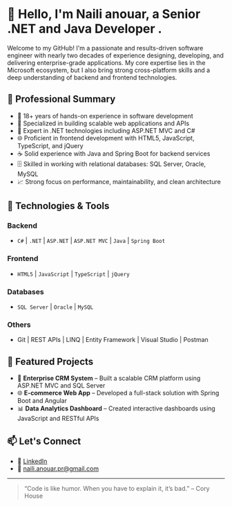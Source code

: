 # 👋 Hello, I'm Naili anouar, a Senior .NET and Java Developer .

Welcome to my GitHub! I'm a passionate and results-driven software engineer with nearly two decades of experience designing, developing, and delivering enterprise-grade applications. My core expertise lies in the Microsoft ecosystem, but I also bring strong cross-platform skills and a deep understanding of backend and frontend technologies.

## 💼 Professional Summary

- 🧠 18+ years of hands-on experience in software development
- 🏢 Specialized in building scalable web applications and APIs
- 🔧 Expert in .NET technologies including ASP.NET MVC and C#
- 🌐 Proficient in frontend development with HTML5, JavaScript, TypeScript, and jQuery
- ☕ Solid experience with Java and Spring Boot for backend services
- 🗄️ Skilled in working with relational databases: SQL Server, Oracle, MySQL
- 📈 Strong focus on performance, maintainability, and clean architecture

## 🚀 Technologies & Tools

### Backend
- `C#` | `.NET` | `ASP.NET` | `ASP.NET MVC` | `Java` | `Spring Boot`

### Frontend
- `HTML5` | `JavaScript` | `TypeScript` | `jQuery`

### Databases
- `SQL Server` | `Oracle` | `MySQL`

### Others
- Git | REST APIs | LINQ | Entity Framework | Visual Studio | Postman

## 📂 Featured Projects

- 🔧 **Enterprise CRM System** – Built a scalable CRM platform using ASP.NET MVC and SQL Server
- 🌐 **E-commerce Web App** – Developed a full-stack solution with Spring Boot and Angular
- 📊 **Data Analytics Dashboard** – Created interactive dashboards using JavaScript and RESTful APIs

## 📫 Let's Connect

- 💼 [LinkedIn](https://www.linkedin.com/in/naili-anouar/)
- 📧 naili.anouar.pr@gmail.com

---

> “Code is like humor. When you have to explain it, it’s bad.” – Cory House

